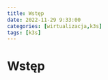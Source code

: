 ```yaml
---
title: Wstęp
date: 2022-11-29 9:33:00
categories: [wirtualizacja,k3s]
tags: [k3s]
---
```




# Wstęp

